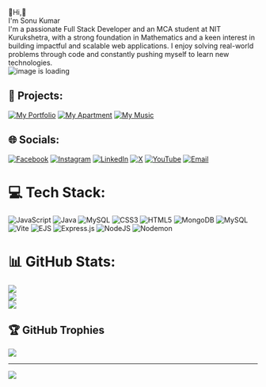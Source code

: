 
💫Hi,👋<br>I'm Sonu Kumar<br>I'm a passionate Full Stack Developer and an MCA student at NIT Kurukshetra, with a strong foundation in Mathematics and a keen interest in building impactful and scalable web applications. I enjoy solving real-world problems through code and constantly pushing myself to learn new technologies. <br>
<img src = "https://img.freepik.com/premium-photo/portrait-successful-programmer-game-developer-coder-guy-uses-computer-laptop-work-game-design-hacker-boy-generative-ai-cyber-gamer_117038-7597.jpg?w=740" alt = "image is loading"/>
<br>
## 🚀 Projects:
[![My Portfolio](https://img.shields.io/badge/My%20Portfolio-%23327FC7.svg?logo=react&logoColor=white)](https://sonukumarwebsite.netlify.app/)
[![My Apartment](https://img.shields.io/badge/My%20Apartment-%23339933.svg?logo=node.js&logoColor=white)](https://myapartment.onrender.com/listings)
[![My Music](https://img.shields.io/badge/My%20Music-%2361DAFB.svg?logo=react&logoColor=black)](https://my-music-sss.netlify.app/)

## 🌐 Socials:
[![Facebook](https://img.shields.io/badge/Facebook-%231877F2.svg?logo=Facebook&logoColor=white)](https://www.facebook.com/profile.php?id=100024470059597) 
[![Instagram](https://img.shields.io/badge/Instagram-%23E4405F.svg?logo=Instagram&logoColor=white)](https://www.instagram.com/My_Tution) 
[![LinkedIn](https://img.shields.io/badge/LinkedIn-%230077B5.svg?logo=linkedin&logoColor=white)](https://www.linkedin.com/in/sonu-kumar-6a7b86302/) 
[![X](https://img.shields.io/badge/X-black.svg?logo=X&logoColor=white)](https://x.com/TutionMy26576) 
[![YouTube](https://img.shields.io/badge/YouTube-%23FF0000.svg?logo=YouTube&logoColor=white)](https://www.youtube.com/@MyTution-Hindi) 
[![Email](https://img.shields.io/badge/Email-D14836?logo=gmail&logoColor=white)](mailto:523410024@nitkkr.ac.in)


# 💻 Tech Stack:
![JavaScript](https://img.shields.io/badge/javascript-%23323330.svg?style=for-the-badge&logo=javascript&logoColor=%23F7DF1E) ![Java](https://img.shields.io/badge/java-%23ED8B00.svg?style=for-the-badge&logo=openjdk&logoColor=white) ![MySQL](https://img.shields.io/badge/mysql-4479A1.svg?style=for-the-badge&logo=mysql&logoColor=white) ![CSS3](https://img.shields.io/badge/css3-%231572B6.svg?style=for-the-badge&logo=css3&logoColor=white) ![HTML5](https://img.shields.io/badge/html5-%23E34F26.svg?style=for-the-badge&logo=html5&logoColor=white) ![MongoDB](https://img.shields.io/badge/MongoDB-%234ea94b.svg?style=for-the-badge&logo=mongodb&logoColor=white) ![MySQL](https://img.shields.io/badge/mysql-4479A1.svg?style=for-the-badge&logo=mysql&logoColor=white) ![Vite](https://img.shields.io/badge/vite-%23646CFF.svg?style=for-the-badge&logo=vite&logoColor=white) ![EJS](https://img.shields.io/badge/ejs-%23B4CA65.svg?style=for-the-badge&logo=ejs&logoColor=black) ![Express.js](https://img.shields.io/badge/express.js-%23404d59.svg?style=for-the-badge&logo=express&logoColor=%2361DAFB) ![NodeJS](https://img.shields.io/badge/node.js-6DA55F?style=for-the-badge&logo=node.js&logoColor=white) ![Nodemon](https://img.shields.io/badge/NODEMON-%23323330.svg?style=for-the-badge&logo=nodemon&logoColor=%BBDEAD)
# 📊 GitHub Stats:
![](https://github-readme-stats.vercel.app/api?username=sonu-kumar-20&theme=blue-green&hide_border=false&include_all_commits=false&count_private=false)<br/>
![](https://nirzak-streak-stats.vercel.app/?user=sonu-kumar-20&theme=blue-green&hide_border=false)<br/>
![](https://github-readme-stats.vercel.app/api/top-langs/?username=sonu-kumar-20&theme=blue-green&hide_border=false&include_all_commits=false&count_private=false&layout=compact)

## 🏆 GitHub Trophies
![](https://github-profile-trophy.vercel.app/?username=sonu-kumar-20&theme=radical&no-frame=false&no-bg=true&margin-w=4)

---
[![](https://visitcount.itsvg.in/api?id=sonu-kumar-20&icon=0&color=0)](https://visitcount.itsvg.in)

<!-- Proudly created with GPRM ( https://gprm.itsvg.in ) -->
